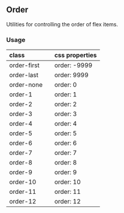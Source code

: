 ## Order

Utilities for controlling the order of flex items.

### Usage

| class |  | css properties |
|:--|:--|:--|
| order-first |  | order: -9999 |
| order-last |  | order: 9999 |
| order-none |  | order: 0 |
| order-1 |  | order: 1 |
| order-2 |  | order: 2 |
| order-3 |  | order: 3 |
| order-4 |  | order: 4 |
| order-5 |  | order: 5 |
| order-6 |  | order: 6 |
| order-7 |  | order: 7 |
| order-8 |  | order: 8 |
| order-9 |  | order: 9 |
| order-10 |  | order: 10 |
| order-11 |  | order: 11 |
| order-12 |  | order: 12 |


